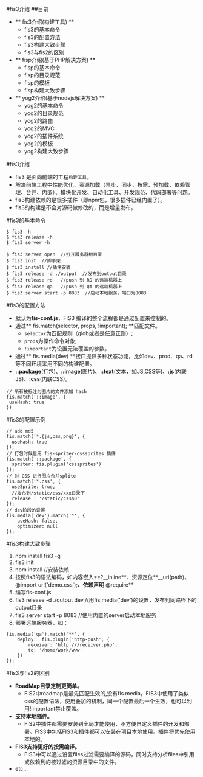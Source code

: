 #fis3介绍
##目录
* ** fis3介绍(构建工具) **
  * fis3的基本命令
  * fis3的配置方法
  * fis3构建大致步骤
  * fis3与fis2的区别
* ** fisp介绍(基于PHP解决方案) **
  * fisp的基本命令
  * fisp的目录规范
  * fisp的模板
  * fisp构建大致步骤
* ** yog2介绍(基于nodejs解决方案) **
  * yog2的基本命令
  * yog2的目录规范
  * yog2的路由
  * yog2的MVC
  * yog2的插件系统
  * yog2的模板
  * yog2构建大致步骤

#fis3介绍
* fis3 是面向前端的工程`构建工具`。
* 解决前端工程中性能优化、资源加载（异步、同步、按需、预加载、依赖管理、合并、内嵌）、模块化开发、自动化工具、开发规范、代码部署等问题。
* fis3构建依赖的是很多插件（即npm包，很多插件已经内置了）。
* fis3的构建是不会对源码做修改的，而是增量发布。

#fis3的基本命令
```
$ fis3 -h
$ fis3 release -h
$ fis3 server -h
```
```
$ fis3 server open  //打开服务器根目录
$ fis3 init  //脚手架
$ fis3 install //插件安装
$ fis3 release -d ./output  //发布到output目录
$ fis3 release rd   //push 到 RD 的远端机器上
$ fis3 release qa   //push 到 QA 的远端机器上
$ fis3 server start -p 8083  //启动本地服务，端口为8083
```

#fis3的配置方法
* 默认为**fis-conf.js**，FIS3 编译的整个流程都是通过配置来控制的。
* 通过** fis.match(selector, props, !important); **匹配文件。
	* `selector`为匹配规则（glob或者是任意正则）;
	* `props`为操作命令对象;
	* `!important`为设置无法覆盖的参数。
* 通过** fis.media(dev) **接口提供多种状态功能，比如dev、prod、qa、rd等不同环境采用不同的构建配置。
* **::package**(打包)、**::image**(图片)、**::text**(文本，如JS,CSS等)、**:js**(内联JS)、**:css**(内联CSS)。
 ```
// 所有被标注为图片的文件添加 hash
fis.match('::image', {
  useHash: true
})
```

#fis3的配置示例
```
// add md5
fis.match('*.{js,css,png}', {
  useHash: true 
});
// 打包时候启用 fis-spriter-csssprites 插件
fis.match('::package', {
  spriter: fis.plugin('csssprites')
});
// 对 CSS 进行图片合并splite
fis.match('*.css', {
  useSprite: true,
  //发布到/static/css/xxx目录下
  release : '/static/css$0'
});
// dev阶段的设置
fis.media('dev').match('*', {
    useHash: false,
    optimizer: null
});
```

#fis3构建大致步骤
1. npm install fis3 -g
2. fis3 init
3. npm install //安装依赖
4. 按照fis3的语法编码，如内容嵌入**?__inline**、资源定位**__uri(path)**、** @import url('demo.css');**、依赖声明** @require**
5. 编写fis-conf.js
6. fis3 release -d ./output dev  //用fis.media('dev')的设置，发布到同路径下的output目录
7. fis3 server start -p 8083  //使用内置的server启动本地服务
8. 部署远端服务器，如：
```
fis.media('qa').match('**', {
    deploy:  fis.plugin('http-push', {
        receiver: 'http:///receiver.php',
        to: '/home/work/www'
    })
});
```

#fis3与fis2的区别
* **RoadMap目录定制更简单。**
	* FIS2中roadmap是最先匹配生效的,没有fis.media，FIS3中使用了类似css的配置语法，使用叠加的机制，同一个配置最后一个生效，也可以利用!important禁止覆盖。
* **支持本地插件。**
	* FIS2中插件都需要安装到全局才能使用，不方便自定义插件的开发和部署。FIS3中包括FIS3和插件都可以安装在项目本地使用。插件将优先使用本地的。
* **FIS3支持更好的按需编译。**
	* FIS3中可以通过设置files过滤需要编译的源码，同时支持分析files中引用或依赖到的被过滤的资源目录中的文件。
* etc...